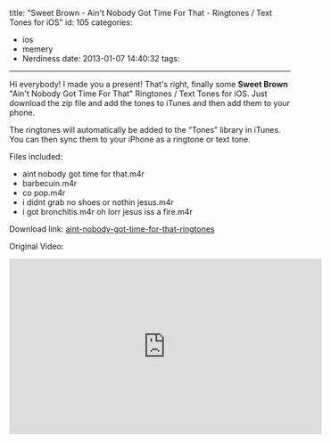 title: "Sweet Brown - Ain't Nobody Got Time For That - Ringtones / Text Tones for iOS"
id: 105
categories:
  - ios
  - memery
  - Nerdiness
date: 2013-01-07 14:40:32
tags:
---

Hi everybody! I made you a present! That's right, finally some **Sweet Brown** "Ain't Nobody Got Time For That" Ringtones / Text Tones for iOS. Just download the zip file and add the tones to iTunes and then add them to your phone. 

The ringtones will automatically be added to the “Tones” library in iTunes. You can then sync them to your iPhone as a ringtone or text tone.

Files included:

*   aint nobody got time for that.m4r
*   barbecuin.m4r
*   co pop.m4r
*   i didnt grab no shoes or nothin jesus.m4r
*   i got bronchitis.m4r oh lorr jesus iss a fire.m4r

Download link: [aint-nobody-got-time-for-that-ringtones](http://www.thedotmack.com/wp-content/uploads/2013/01/aint-nobody-got-time-for-that-ringtones.zip)

Original Video: 

<iframe src="http://www.youtube.com/embed/Nh7UgAprdpM" height="315" width="560" allowfullscreen="" frameborder="0"></iframe>